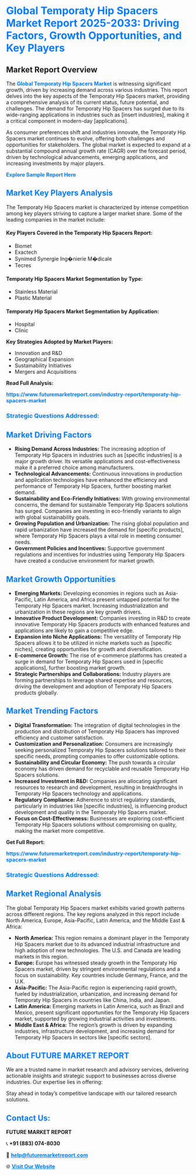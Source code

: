 <h1 style="color: #007BFF;">Global Temporaty Hip Spacers Market Report 2025-2033: Driving Factors, Growth Opportunities, and Key Players</h1>

<section id="overview">
<h2>Market Report Overview</h2>
<p>The <a href="https://www.futuremarketreport.com/industry-report/temporaty-hip-spacers-market" style="color: #007BFF; text-decoration: none;"><strong>Global Temporaty Hip Spacers Market</strong></a> is witnessing significant growth, driven by increasing demand across various industries. This report delves into the key aspects of the Temporaty Hip Spacers market, providing a comprehensive analysis of its current status, future potential, and challenges. The demand for Temporaty Hip Spacers has surged due to its wide-ranging applications in industries such as [insert industries], making it a critical component in modern-day [applications].</p>
<p>As consumer preferences shift and industries innovate, the Temporaty Hip Spacers market continues to evolve, offering both challenges and opportunities for stakeholders. The global market is expected to expand at a substantial compound annual growth rate (CAGR) over the forecast period, driven by technological advancements, emerging applications, and increasing investments by major players.</p>
</section>

<section id="overview">
<p><a href="https://www.futuremarketreport.com/request-sample/reportId=55769" style="color: #007BFF; text-decoration: none;"><strong>Explore Sample Report Here</strong></a></p>
</section>

<section id="key-players">
<h2 style="color: #007BFF;">Market Key Players Analysis</h2>
<p>The Temporaty Hip Spacers market is characterized by intense competition among key players striving to capture a larger market share. Some of the leading companies in the market include:</p>
<h4>Key Players Covered in the Temporaty Hip Spacers Report:</h4>
<ul><li>Biomet</li><li>Exactech</li><li>Synimed Synergie Ing�nierie M�dicale</li><li>Tecres</li></ul>
<h4>Temporaty Hip Spacers Market Segmentation by Type:</h4>
<ul><li>Stainless Material</li><li>Plastic Material</li></ul>

<h4>Temporaty Hip Spacers Market Segmentation by Application:</h4>
<ul><li>Hospital</li><li>Clinic</li></ul>
<p><strong>Key Strategies Adopted by Market Players:</strong></p>
<ul>
<li>Innovation and R&D</li>
<li>Geographical Expansion</li>
<li>Sustainability Initiatives</li>
<li>Mergers and Acquisitions</li>
</ul>
</section>

<section>
<p><strong>Read Full Analysis: </strong></p><a href="https://www.futuremarketreport.com/industry-report/temporaty-hip-spacers-market" style="color: #007BFF; text-decoration: none;"><strong>https://www.futuremarketreport.com/industry-report/temporaty-hip-spacers-market</strong></a>
<h3 style="color: #007BFF;">Strategic Questions Addressed:</h3>
</section>

<section id="driving-factors">
<h2 style="color: #007BFF;">Market Driving Factors</h2>
<ul>
<li><strong>Rising Demand Across Industries:</strong> The increasing adoption of Temporaty Hip Spacers in industries such as [specific industries] is a major growth driver. Its versatile applications and cost-effectiveness make it a preferred choice among manufacturers.</li>
<li><strong>Technological Advancements:</strong> Continuous innovations in production and application technologies have enhanced the efficiency and performance of Temporaty Hip Spacers, further boosting market demand.</li>
<li><strong>Sustainability and Eco-Friendly Initiatives:</strong> With growing environmental concerns, the demand for sustainable Temporaty Hip Spacers solutions has surged. Companies are investing in eco-friendly variants to align with global sustainability goals.</li>
<li><strong>Growing Population and Urbanization:</strong> The rising global population and rapid urbanization have increased the demand for [specific products], where Temporaty Hip Spacers plays a vital role in meeting consumer needs.</li>
<li><strong>Government Policies and Incentives:</strong> Supportive government regulations and incentives for industries using Temporaty Hip Spacers have created a conducive environment for market growth.</li>
</ul>
</section>

<section id="growth-opportunities">
<h2 style="color: #007BFF;">Market Growth Opportunities</h2>
<ul>
<li><strong>Emerging Markets:</strong> Developing economies in regions such as Asia-Pacific, Latin America, and Africa present untapped potential for the Temporaty Hip Spacers market. Increasing industrialization and urbanization in these regions are key growth drivers.</li>
<li><strong>Innovative Product Development:</strong> Companies investing in R&D to create innovative Temporaty Hip Spacers products with enhanced features and applications are likely to gain a competitive edge.</li>
<li><strong>Expansion into Niche Applications:</strong> The versatility of Temporaty Hip Spacers allows it to be utilized in niche markets such as [specific niches], creating opportunities for growth and diversification.</li>
<li><strong>E-commerce Growth:</strong> The rise of e-commerce platforms has created a surge in demand for Temporaty Hip Spacers used in [specific applications], further boosting market growth.</li>
<li><strong>Strategic Partnerships and Collaborations:</strong> Industry players are forming partnerships to leverage shared expertise and resources, driving the development and adoption of Temporaty Hip Spacers products globally.</li>
</ul>
</section>

<section id="trending-factors">
<h2 style="color: #007BFF;">Market Trending Factors</h2>
<ul>
<li><strong>Digital Transformation:</strong> The integration of digital technologies in the production and distribution of Temporaty Hip Spacers has improved efficiency and customer satisfaction.</li>
<li><strong>Customization and Personalization:</strong> Consumers are increasingly seeking personalized Temporaty Hip Spacers solutions tailored to their specific needs, prompting companies to offer customizable options.</li>
<li><strong>Sustainability and Circular Economy:</strong> The push towards a circular economy has driven demand for recyclable and reusable Temporaty Hip Spacers solutions.</li>
<li><strong>Increased Investment in R&D:</strong> Companies are allocating significant resources to research and development, resulting in breakthroughs in Temporaty Hip Spacers technology and applications.</li>
<li><strong>Regulatory Compliance:</strong> Adherence to strict regulatory standards, particularly in industries like [specific industries], is influencing product development and quality in the Temporaty Hip Spacers market.</li>
<li><strong>Focus on Cost-Effectiveness:</strong> Businesses are exploring cost-efficient Temporaty Hip Spacers solutions without compromising on quality, making the market more competitive.</li>
</ul>
</section>

<section>
<p><strong>Get Full Report: </strong></p><a href="https://www.futuremarketreport.com/industry-report/temporaty-hip-spacers-market" style="color: #007BFF; text-decoration: none;"><strong>https://www.futuremarketreport.com/industry-report/temporaty-hip-spacers-market</strong></a>
<h3 style="color: #007BFF;">Strategic Questions Addressed:</h3>
</section>


<section id="regional-analysis">
<h2 style="color: #007BFF;">Market Regional Analysis</h2>
<p>The global Temporaty Hip Spacers market exhibits varied growth patterns across different regions. The key regions analyzed in this report include North America, Europe, Asia-Pacific, Latin America, and the Middle East & Africa:</p>
<ul>
<li><strong>North America:</strong> This region remains a dominant player in the Temporaty Hip Spacers market due to its advanced industrial infrastructure and high adoption of new technologies. The U.S. and Canada are leading markets in this region.</li>
<li><strong>Europe:</strong> Europe has witnessed steady growth in the Temporaty Hip Spacers market, driven by stringent environmental regulations and a focus on sustainability. Key countries include Germany, France, and the U.K.</li>
<li><strong>Asia-Pacific:</strong> The Asia-Pacific region is experiencing rapid growth, fueled by industrialization, urbanization, and increasing demand for Temporaty Hip Spacers in countries like China, India, and Japan.</li>
<li><strong>Latin America:</strong> Emerging markets in Latin America, such as Brazil and Mexico, present significant opportunities for the Temporaty Hip Spacers market, supported by growing industrial activities and investments.</li>
<li><strong>Middle East & Africa:</strong> The region’s growth is driven by expanding industries, infrastructure development, and increasing demand for Temporaty Hip Spacers in sectors like [specific sectors].</li>
</ul>
</section>

<footer>
<h2 style="color: #007BFF;">About FUTURE MARKET REPORT</h2>
<p>We are a trusted name in market research and advisory services, delivering actionable insights and strategic support to businesses across diverse industries. Our expertise lies in offering:</p>

<p>Stay ahead in today’s competitive landscape with our tailored research solutions.</p>

<h2 style="color: #007BFF;">Contact Us:</h2>
<p><strong>FUTURE MARKET REPORT</strong></p>
<p>📞 <strong>+91 (883) 074-8030</strong></p>
<p>📧 <strong><a href="mailto:help@futuremarketreport.com" style="color: #007BFF;">help@futuremarketreport.com</a></strong></p>
<p>🌐 <strong><a href="https://www.futuremarketreport.com/" style="color: #007BFF;">Visit Our Website</a></strong></p>
</footer>